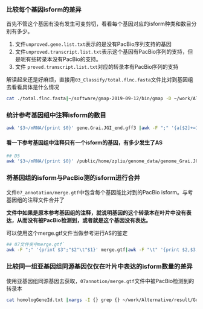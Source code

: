 ### 比较每个基因isform的差异

首先不管这个基因有没有发生可变剪切，看看每个基因对应的isform种类和数目分别有多少。

1. 文件`unproved.gene.list.txt`表示的是没有PacBio序列支持的基因
2. 文件`unproved.transcript.list.txt`表示这个基因有PacBio序列的支持，但是呢有些转录本没有PacBio的支持。
3. 文件 `proved.transcript.list.txt`对应的转录本有PacBio序列的支持

解读起来还是好麻烦，直接用`03_Classify/total.flnc.fasta`文件比对到基因组去看看具体是什么情况

```bash
cat ./total.flnc.fasta|~/software/gmap-2019-09-12/bin/gmap -D ~/work/Alternative/data/gmap_build/Graimondii_221_v2.0 -d Graimondii_221_v2.0 -f samse -t 10 -n 1 --min-trimmed-coverage=0.85 --min-identity=0.9  --suboptimal-score 0.8 >align.sam
```



### 统计参考基因组中注释isform的数目

```bash
awk '$3~/mRNA/{print $0}' gene.Grai.JGI_end.gff3 |awk -F ";" '{a[$2]+=1}END{for(i in a){print i"\t"a[i]}}'|sed 's/Parent=//g'|less 
```

#### 看一下参考基因组中注释只有一个isform的基因，有多少发生了AS

```bash
## D5
awk '$3~/mRNA/{print $0}' /public/home/zpliu/genome_data/genome_Grai.JGI/gene.Grai.JGI_end.gff3 |awk -F ";" '{a[$2]+=1}END{for(i in a){print i"\t"a[i]}}'|sed 's/Parent=//g'|awk '$2==1{print $0}'|cut -f1|cat - spliceGeneId.txt |sed 's/\.v2\.1//g'|sort|uniq -d |wc -l 
```



### 将基因组的isform与PacBio测的isform进行合并

文件`07_annotation/merge.gtf`中包含每个基因能比对到的PacBio isform。与考基因组的注释文件合并了

**文件中如果是原本参考基因组的注释，就说明基因的这个转录本在叶片中没有表达，从而没有被PacBio检测到，或者就是这个基因没有表达。**

可以使用这个merge.gtf文件当做参考进行AS的鉴定

```bash
## 07文件夹中merge.gtf`
awk -F ";" '{print $3";"$2"\t"$1}' merge.gtf|awk -F "\t" '{print $2,$3,$4,$5,$6,$7,$8,$9,$1}' OFS="\t"|sed 's/orginal_//g' >merge_C.gtf
```





### 比较同一组亚基因组同源基因仅仅在叶片中表达的isform数量的差异

使用亚基因组同源基因去获取，`07annotion/merge.gtf`文件中被PacBio检测到的转录本

```bash
cat homologGeneId.txt |xargs -I {} grep {} ~/work/Alternative/result/Gr_result/CO41_42_result/07_annotation/merge.gtf|awk -F "\t" '$3~/^t/&&$9~/PB/{print $0}' >homolog_isform_count.txt
```















